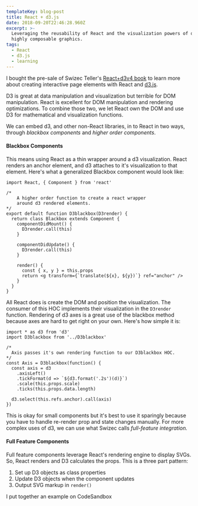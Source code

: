 ```yaml
---
templateKey: blog-post
title: React + d3.js
date: 2018-09-20T22:46:28.960Z
excerpt: >-
  Leveraging the reusability of React and the visualization powers of d3 to make
  highly composable graphics.
tags:
  - React
  - d3.js
  - learning
---
```

I bought the pre-sale of Swizec Teller's [React+d3v4 book](https://swizec.com/reactd3js/) to learn more about creating interactive page elements with React and [d3.js](https://d3js.org/).  

D3 is great at data manipulation and visualization but terrible for DOM manipulation. React is excellent for DOM manipulation and rendering optimizations. To combine those two, we let React own the DOM and use D3 for mathematical and visualization functions.

We can embed d3, and other non-React libraries, in to React in two ways, through _blackbox components_ and _higher order components_.

#### Blackbox Components

This means using React as a thin wrapper around a d3 visualization. React renders an anchor element, and d3 attaches to it's visualization to that element. Here's what a generalized Blackbox component would look like:

```
import React, { Component } from 'react'

/*
	A higher order function to create a react wrapper
	around d3 rendered elements.
*/
export default function D3blackbox(D3render) {
  return class Blackbox extends Component {
    componentDidMount() {
      D3render.call(this)
    }

    componentDidUpdate() {
      D3render.call(this)
    }

    render() {
      const { x, y } = this.props
      return <g transform={`translate(${x}, ${y})`} ref="anchor" />
    }
  }
}
```

All React does is create the DOM and position the visualization. The consumer of this HOC implements their visualization in the `D3render` function.  Rendering of d3 axes is a great use of the blackbox method because axes are hard to get right on your own. Here's how simple it is:

```
import * as d3 from 'd3'
import D3blackbox from '../D3blackbox'

/*
  Axis passes it's own rendering function to our D3blackbox HOC.
*/
const Axis = D3blackbox(function() {
  const axis = d3
    .axisLeft()
    .tickFormat(d => `${d3.format('.2s')(d)}`)
    .scale(this.props.scale)
    .ticks(this.props.data.length)

  d3.select(this.refs.anchor).call(axis)
})
```

This is okay for small components but it's best to use it sparingly because you have to handle re-render prop and state changes manually. For more complex uses of d3, we can use what Swizec calls _full-feature integration._

#### Full Feature Components

Full feature components leverage React's rendering engine to display SVGs. So, React renders and D3 calculates the props. This is a three part pattern:

1. Set up D3 objects as class properties
2. Update D3 objects when the component updates
3. Output SVG markup in `render()`

I put together an example on CodeSandbox
